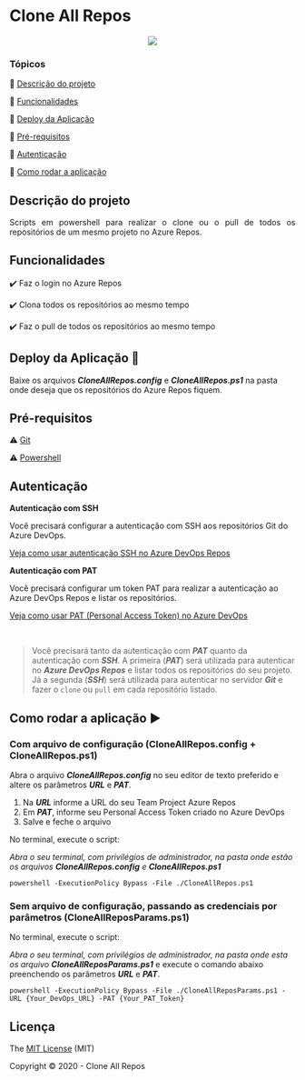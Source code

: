 <h1>Clone All Repos</h1> 

<p align="center">
  <img src="http://img.shields.io/static/v1?label=License&message=MIT&color=green&style=for-the-badge"/>
</p>

### Tópicos 

:small_blue_diamond: [Descrição do projeto](#descrição-do-projeto)

:small_blue_diamond: [Funcionalidades](#funcionalidades)

:small_blue_diamond: [Deploy da Aplicação](#deploy-da-aplicação-dash)

:small_blue_diamond: [Pré-requisitos](#pré-requisitos)

:small_blue_diamond: [Autenticação](#autenticação)

:small_blue_diamond: [Como rodar a aplicação](#como-rodar-a-aplicação-arrow_forward)

## Descrição do projeto 

<p align="justify">
  Scripts em powershell para realizar o clone ou o pull de todos os repositórios de um mesmo projeto no Azure Repos. 
</p>

## Funcionalidades

:heavy_check_mark: Faz o login no Azure Repos 

:heavy_check_mark: Clona todos os repositórios ao mesmo tempo  

:heavy_check_mark: Faz o pull de todos os repositórios ao mesmo tempo  

## Deploy da Aplicação :dash:

Baixe os arquivos ***CloneAllRepos.config*** e ***CloneAllRepos.ps1*** na pasta onde deseja que os repositórios do Azure Repos fiquem.

## Pré-requisitos

:warning: [Git](https://nodejs.org/en/download/)

:warning: [Powershell](https://docs.microsoft.com/pt-br/powershell/scripting/install/installing-powershell?view=powershell-7)

## Autenticação

**Autenticação com SSH**

Você precisará configurar a autenticação com SSH aos repositórios Git do Azure DevOps.

[Veja como usar autenticação SSH no Azure DevOps Repos](https://docs.microsoft.com/en-us/azure/devops/repos/git/use-ssh-keys-to-authenticate?view=azure-devops)

**Autenticação com PAT**

Você precisará configurar um token PAT para realizar a autenticação ao Azure DevOps Repos e listar os repositórios.

[Veja como usar PAT (Personal Access Token) no Azure DevOps](https://docs.microsoft.com/en-us/azure/devops/organizations/accounts/use-personal-access-tokens-to-authenticate?view=azure-devops&tabs=preview-page)

<br>

> Você precisará tanto da autenticação com ***PAT*** quanto da autenticação com ***SSH***. A primeira (***PAT***) será utilizada para autenticar no ***Azure DevOps Repos*** e listar todos os repositórios do seu projeto. Já a segunda (***SSH***) será utilizada para autenticar no servidor ***Git*** e  fazer o `clone` ou `pull` em cada repositório listado.

## Como rodar a aplicação :arrow_forward:

### Com arquivo de configuração (CloneAllRepos.config + CloneAllRepos.ps1)

Abra o arquivo ***CloneAllRepos.config*** no seu editor de texto preferido e altere os parâmetros ***URL*** e ***PAT***.

1. Na ***URL*** informe a URL do seu Team Project Azure Repos
3. Em ***PAT***, informe seu Personal Access Token criado no Azure DevOps
4. Salve e feche o arquivo

No terminal, execute o script: 

*Abra o seu terminal, com privilégios de administrador, na pasta onde estão os arquivos **CloneAllRepos.config** e **CloneAllRepos.ps1***
```
powershell -ExecutionPolicy Bypass -File ./CloneAllRepos.ps1
```

### Sem arquivo de configuração, passando as credenciais por parâmetros (CloneAllReposParams.ps1)

No terminal, execute o script: 

*Abra o seu terminal, com privilégios de administrador, na pasta onde esta os arquivo **CloneAllReposParams.ps1*** e execute o comando abaixo preenchendo os parâmetros ***URL*** e ***PAT***.
```
powershell -ExecutionPolicy Bypass -File ./CloneAllReposParams.ps1 -URL {Your_DevOps_URL} -PAT {Your_PAT_Token}
```

## Licença 

The [MIT License]() (MIT)

Copyright :copyright: 2020 - Clone All Repos
